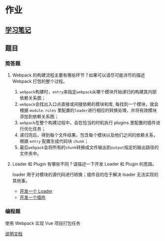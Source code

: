 # 作业

## [学习笔记](notes/README.md)

## 题目

### 简答题

1. Webpack 的构建流程主要有哪些环节？如果可以请尽可能详尽的描述 Webpack 打包的整个过程。

   1. `webpack`构建时，`entry`来指定`webpack`从哪个模块开始递归的构建其内部依赖关系图；
   2. `webpack`会找出入口点直接或间接依赖的模块和库, 每找到一个模块，就会根据 `module.rules` 里配置的`loader`进行相应的转换处理，并将有效模块添加到依赖关系图；
   3. `webpack`在整个构建过程中，会在恰当的时机执行 plugins 里配置的插件进行优化任务；
   4. 递归完后，得到每个文件结果，包含每个模块以及他们之间的依赖关系，根据 `entry` 配置生成代码块 `chunk`；
   5. 最后`webpack`会将所有的`chunk`转换成文件输出到`output`指定的输出路径的文件夹中。

1. Loader 和 Plugin 有哪些不同？请描述一下开发 Loader 和 Plugin 的思路。

   loader 用于对模块的源代码进行转换；插件目的在于解决 loader 无法实现的其他事。

   - [开发一个 Loader](./notes/w-002-webpack/w-004-loader/w-008-customize)
   - [开发一个插件](./notes/w-002-webpack/w-005-plugins/w-100-customize)

### 编程题

使用 Webpack 实现 Vue 项目打包任务

[说明文档](./code)
